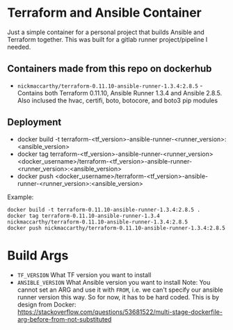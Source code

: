 # Terraform and Ansible Container

Just a simple container for a personal project that builds Ansible and Terraform together.  This was built for a gitlab runner project/pipeline I needed.

## Containers made from this repo on dockerhub
* `nickmaccarthy/terraform-0.11.10-ansible-runner-1.3.4:2.8.5` - Contains both Terraform 0.11.10, Ansible Runner 1.3.4 and Ansible 2.8.5.  Also inclused the hvac, certifi, boto, botocore, and boto3 pip modules

## Deployment
* docker build -t terraform-<tf_version>-ansible-runner-<runner_version>:<ansible_version>
* docker tag terraform-<tf_version>-ansible-runner-<runner_version> <docker_username>/terraform-<tf_version>-ansible-runner-<runner_version>:<ansible_version>
* docker push <docker_username>/terraform-<tf_version>-ansible-runner-<runner_version>:<ansible_version>

Example:
```
docker build -t terraform-0.11.10-ansible-runner-1.3.4:2.8.5 .
docker tag terraform-0.11.10-ansible-runner-1.3.4 nickmaccarthy/terraform-0.11.10-ansible-runner-1.3.4:2.8.5
docker push nickmaccarthy/terraform-0.11.10-ansible-runner-1.3.4:2.8.5
```

# Build Args
* `TF_VERSION` What TF version you want to install
* `ANSIBLE_VERSION` What Ansible version you want to install
Note: You cannot set an ARG and use it with `FROM`, i.e. we can't specify our ansible runner version this way.  So for now, it has to be hard coded.  This is by design from Docker: https://stackoverflow.com/questions/53681522/multi-stage-dockerfile-arg-before-from-not-substituted


